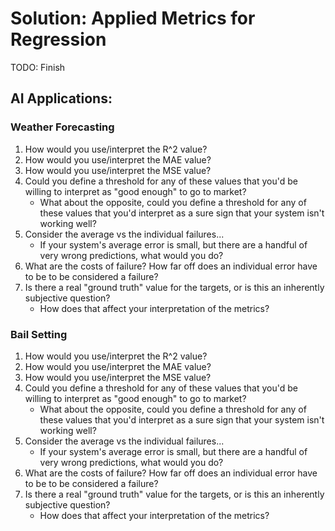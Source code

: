 # Solution: Applied Metrics for Regression

TODO: Finish

## AI Applications:

### Weather Forecasting

1. How would you use/interpret the R^2 value?
2. How would you use/interpret the MAE value?
3. How would you use/interpret the MSE value?
4. Could you define a threshold for any of these values that you'd be willing to interpret as "good enough" to go to market?
    * What about the opposite, could you define a threshold for any of these values that you'd interpret as a sure sign that your system isn't working well?
5. Consider the average vs the individual failures...
    * If your system's average error is small, but there are a handful of very wrong predictions, what would you do?
6. What are the costs of failure? How far off does an individual error have to be to be considered a failure?
7. Is there a real "ground truth" value for the targets, or is this an inherently subjective question?
    * How does that affect your interpretation of the metrics?

### Bail Setting

1. How would you use/interpret the R^2 value?
2. How would you use/interpret the MAE value?
3. How would you use/interpret the MSE value?
4. Could you define a threshold for any of these values that you'd be willing to interpret as "good enough" to go to market?
    * What about the opposite, could you define a threshold for any of these values that you'd interpret as a sure sign that your system isn't working well?
5. Consider the average vs the individual failures...
    * If your system's average error is small, but there are a handful of very wrong predictions, what would you do?
6. What are the costs of failure? How far off does an individual error have to be to be considered a failure?
7. Is there a real "ground truth" value for the targets, or is this an inherently subjective question?
    * How does that affect your interpretation of the metrics?